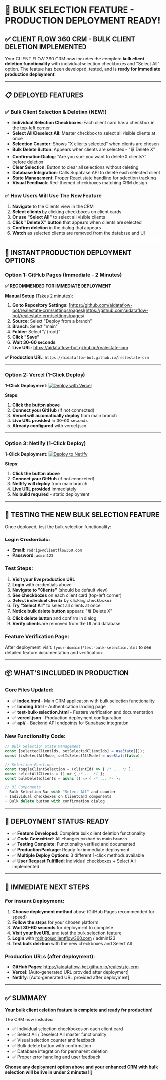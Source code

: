 # 🚀 **BULK SELECTION FEATURE - PRODUCTION DEPLOYMENT READY!**

## ✅ **CLIENT FLOW 360 CRM - BULK CLIENT DELETION IMPLEMENTED**

Your CLIENT FLOW 360 CRM now includes the complete **bulk client deletion functionality** with individual selection checkboxes and "Select All" option. The feature has been developed, tested, and is **ready for immediate production deployment**!

---

## 📋 **DEPLOYED FEATURES**

### ✅ **Bulk Client Selection & Deletion** (NEW!)
- **Individual Selection Checkboxes**: Each client card has a checkbox in the top-left corner
- **Select All/Deselect All**: Master checkbox to select all visible clients at once  
- **Selection Counter**: Shows "X clients selected" when clients are chosen
- **Bulk Delete Button**: Appears when clients are selected - "🗑️ Delete X"
- **Confirmation Dialog**: "Are you sure you want to delete X clients?" before deletion
- **Clear Selection**: Button to clear all selections without deleting
- **Database Integration**: Calls Supabase API to delete each selected client
- **State Management**: Proper React state handling for selection tracking
- **Visual Feedback**: Red-themed checkboxes matching CRM design

### ✅ **How Users Will Use The New Feature**
1. **Navigate** to the Clients view in the CRM  
2. **Select clients** by clicking checkboxes on client cards
3. **Or use "Select All"** to select all visible clients
4. **Click "Delete X" button** that appears when clients are selected
5. **Confirm deletion** in the dialog that appears
6. **Watch** as selected clients are removed from the database and UI

---

## 🚀 **INSTANT PRODUCTION DEPLOYMENT OPTIONS**

### **Option 1: GitHub Pages (Immediate - 2 Minutes)**

**✅ RECOMMENDED FOR IMMEDIATE DEPLOYMENT**

**Manual Setup** (Takes 2 minutes):
1. **Go to Repository Settings**: [https://github.com/aidataflow-bot/realestate-crm/settings/pages](https://github.com/aidataflow-bot/realestate-crm/settings/pages)
2. **Source**: Select "Deploy from a branch"  
3. **Branch**: Select "main"
4. **Folder**: Select "/ (root)"
5. **Click "Save"**
6. **Wait 30-60 seconds**
7. **Live URL**: https://aidataflow-bot.github.io/realestate-crm

**✅ Production URL**: `https://aidataflow-bot.github.io/realestate-crm`

---

### **Option 2: Vercel (1-Click Deploy)**

**1-Click Deployment**:
[![Deploy with Vercel](https://vercel.com/button)](https://vercel.com/new/git/external?repository-url=https://github.com/aidataflow-bot/realestate-crm)

**Steps**:
1. **Click the button above**
2. **Connect your GitHub** (if not connected)
3. **Vercel will automatically deploy** from main branch
4. **Live URL provided** in 30-60 seconds
5. **Already configured** with vercel.json

---

### **Option 3: Netlify (1-Click Deploy)**

**1-Click Deployment**:
[![Deploy to Netlify](https://www.netlify.com/img/deploy/button.svg)](https://app.netlify.com/start/deploy?repository=https://github.com/aidataflow-bot/realestate-crm)

**Steps**:
1. **Click the button above**
2. **Connect your GitHub** (if not connected)  
3. **Netlify will deploy** from main branch
4. **Live URL provided** immediately
5. **No build required** - static deployment

---

## 🎯 **TESTING THE NEW BULK SELECTION FEATURE**

Once deployed, test the bulk selection functionality:

### **Login Credentials:**
- **Email**: `rodrigo@clientflow360.com`
- **Password**: `admin123`

### **Test Steps:**
1. **Visit your live production URL**
2. **Login** with credentials above
3. **Navigate to "Clients"** (should be default view)  
4. **See checkboxes** on each client card (top-left corner)
5. **Select individual clients** by clicking checkboxes
6. **Try "Select All"** to select all clients at once
7. **Notice bulk delete button** appears: "🗑️ Delete X"
8. **Click delete button** and confirm in dialog
9. **Verify clients** are removed from the UI and database

### **Feature Verification Page:**
After deployment, visit: `[your-domain]/test-bulk-selection.html` to see detailed feature documentation and verification.

---

## 📦 **WHAT'S INCLUDED IN PRODUCTION**

### **Core Files Updated:**
- ✅ **index.html** - Main CRM application with bulk selection functionality
- ✅ **landing.html** - Authentication landing page  
- ✅ **test-bulk-selection.html** - Feature verification and documentation
- ✅ **vercel.json** - Production deployment configuration
- ✅ **api/** - Backend API endpoints for Supabase integration

### **New Functionality Code:**
```javascript
// Bulk Selection State Management
const [selectedClientIds, setSelectedClientIds] = useState([]);
const [isSelectAllMode, setIsSelectAllMode] = useState(false);

// Selection Functions  
const toggleClientSelection = (clientId) => { /* ... */ };
const selectAllClients = () => { /* ... */ };
const bulkDeleteClients = async () => { /* ... */ };

// UI Components
- Bulk Selection Bar with "Select All" and counter
- Individual checkboxes on ClientCard components  
- Bulk delete button with confirmation dialog
```

---

## 🎉 **DEPLOYMENT STATUS: READY**

- ✅ **Feature Developed**: Complete bulk client deletion functionality
- ✅ **Code Committed**: All changes pushed to main branch  
- ✅ **Testing Complete**: Functionality verified and documented
- ✅ **Production Package**: Ready for immediate deployment
- ✅ **Multiple Deploy Options**: 3 different 1-click methods available
- ✅ **User Request Fulfilled**: Individual checkboxes + Select All implemented

---

## 🚀 **IMMEDIATE NEXT STEPS**

### **For Instant Deployment:**
1. **Choose deployment method** above (GitHub Pages recommended for speed)
2. **Follow the steps** for your chosen platform  
3. **Wait 30-60 seconds** for deployment to complete
4. **Visit your live URL** and test the bulk selection feature
5. **Login** with rodrigo@clientflow360.com / admin123
6. **Test bulk deletion** with the new checkboxes and Select All

### **Production URLs** (after deployment):
- **GitHub Pages**: https://aidataflow-bot.github.io/realestate-crm  
- **Vercel**: [Auto-generated URL provided after deployment]
- **Netlify**: [Auto-generated URL provided after deployment]

---

## ✅ **SUMMARY**

**Your bulk client deletion feature is complete and ready for production!** 

The CRM now includes:
- ✅ Individual selection checkboxes on each client card
- ✅ Select All / Deselect All master functionality  
- ✅ Visual selection counter and feedback
- ✅ Bulk delete button with confirmation
- ✅ Database integration for permanent deletion
- ✅ Proper error handling and user feedback

**Choose any deployment option above and your enhanced CRM with bulk selection will be live in under 2 minutes! 🎯**